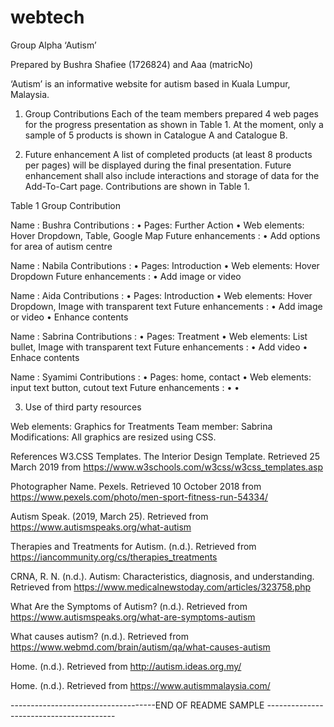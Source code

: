 # webtech
Group Alpha
‘Autism’

Prepared by Bushra Shafiee (1726824) and Aaa (matricNo)

‘Autism’ is an informative website for autism based in Kuala Lumpur, Malaysia.
1. Group Contributions
Each of the team members prepared 4 web pages for the progress presentation
as shown in Table 1. At the moment, only a sample of 5 products is shown in
Catalogue A and Catalogue B.

2. Future enhancement
A list of completed products (at least 8 products per pages) will be displayed
during the final presentation. Future enhancement shall also include
interactions and storage of data for the Add-To-Cart page. Contributions are
shown in Table 1.

Table 1 Group Contribution

Name : Bushra
Contributions :  • Pages: Further Action
• Web elements: Hover Dropdown, Table, Google Map
Future enhancements : • Add options for area of autism centre

Name : Nabila
Contributions :  • Pages: Introduction
• Web elements: Hover Dropdown
Future enhancements : • Add image or video 

Name : Aida
Contributions :  • Pages: Introduction
• Web elements: Hover Dropdown, Image with transparent text
Future enhancements : • Add image or video
• Enhance contents 

Name : Sabrina
Contributions :  • Pages: Treatment
• Web elements: List bullet, Image with transparent text
Future enhancements : • Add video
• Enhace contents 

Name : Syamimi
Contributions :  • Pages: home, contact 
• Web elements: input text button, cutout text
Future enhancements : • 
• 

3. Use of third party resources

Web elements: Graphics for Treatments
Team member: Sabrina
Modifications: All graphics are resized using CSS.

References
W3.CSS Templates. The Interior Design Template. Retrieved 25 March 2019 from https://www.w3schools.com/w3css/w3css_templates.asp

Photographer Name. Pexels. Retrieved 10 October 2018 from https://www.pexels.com/photo/men-sport-fitness-run-54334/

Autism Speak. (2019, March 25). Retrieved from https://www.autismspeaks.org/what-autism

Therapies and Treatments for Autism. (n.d.). Retrieved from https://iancommunity.org/cs/therapies_treatments

CRNA, R. N. (n.d.). Autism: Characteristics, diagnosis, and understanding. Retrieved from https://www.medicalnewstoday.com/articles/323758.php

What Are the Symptoms of Autism? (n.d.). Retrieved from https://www.autismspeaks.org/what-are-symptoms-autism

What causes autism? (n.d.). Retrieved from https://www.webmd.com/brain/autism/qa/what-causes-autism

Home. (n.d.). Retrieved from http://autism.ideas.org.my/

Home. (n.d.). Retrieved from https://www.autismmalaysia.com/


------------------------------------END OF README SAMPLE ----------------------------------------

